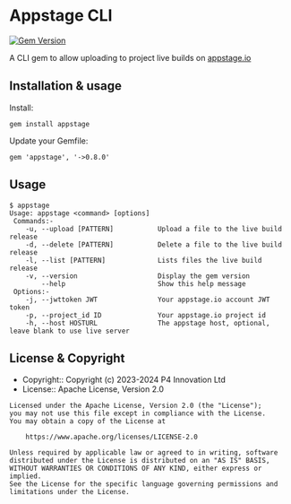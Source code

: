 # Appstage CLI

[![Gem Version](https://badge.fury.io/rb/appstage.svg)](https://badge.fury.io/rb/appstage)

A CLI gem to allow uploading to project live builds on [appstage.io](https://wwww.appstage.io)

## Installation & usage

Install:

```
gem install appstage
```

Update your Gemfile:

```
gem 'appstage', '->0.8.0'
```

## Usage

```
$ appstage
Usage: appstage <command> [options]
 Commands:-
    -u, --upload [PATTERN]           Upload a file to the live build release
    -d, --delete [PATTERN]           Delete a file to the live build release
    -l, --list [PATTERN]             Lists files the live build release
    -v, --version                    Display the gem version
        --help                       Show this help message
 Options:-
    -j, --jwttoken JWT               Your appstage.io account JWT token
    -p, --project_id ID              Your appstage.io project id
    -h, --host HOSTURL               The appstage host, optional, leave blank to use live server
```


## License & Copyright

- Copyright:: Copyright (c) 2023-2024 P4 Innovation Ltd
- License:: Apache License, Version 2.0

```text
Licensed under the Apache License, Version 2.0 (the "License");
you may not use this file except in compliance with the License.
You may obtain a copy of the License at

    https://www.apache.org/licenses/LICENSE-2.0

Unless required by applicable law or agreed to in writing, software
distributed under the License is distributed on an "AS IS" BASIS,
WITHOUT WARRANTIES OR CONDITIONS OF ANY KIND, either express or implied.
See the License for the specific language governing permissions and
limitations under the License.
```